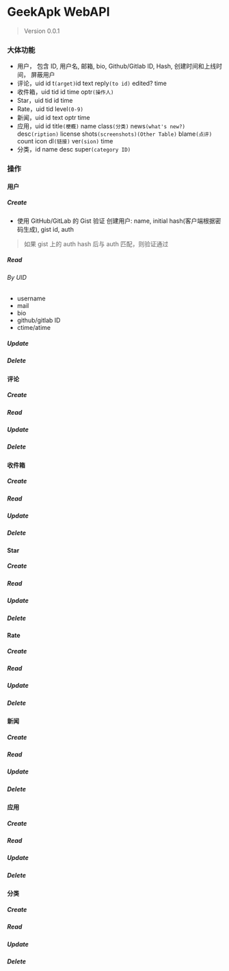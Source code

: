 # GeekApk WebAPI
> Version 0.0.1

### 大体功能
+ 用户， 包含 ID, 用户名, 邮箱, bio, Github/Gitlab ID, Hash, 创建时间和上线时间， 屏蔽用户
+ 评论，uid id t`(arget)`id text reply`(to id)` edited? time
+ 收件箱，uid tid id time optr`(操作人)`
+ Star，uid tid id time
+ Rate，uid tid level`(0-9)`
+ 新闻，uid id text optr time
+ 应用，uid id title`(梗概)` name class`(分类)` news`(what's new?)` desc`(ription)` license shots`(screenshots)(Other Table)` blame`(点评)` count icon dl`(链接)` ver`(sion)` time
+ 分类，id name desc super`(category ID)`

### 操作
#### 用户
##### Create
+ 使用 GitHub/GitLab 的 Gist 验证 创建用户: name, initial hash(客户端根据密码生成), gist id, auth
> 如果 gist 上的 auth hash 后与 auth 匹配，则验证通过

##### Read
###### By UID
+ username
+ mail
+ bio
+ github/gitlab ID
+ ctime/atime

##### Update
##### Delete

#### 评论
##### Create
##### Read
##### Update
##### Delete

#### 收件箱
##### Create
##### Read
##### Update
##### Delete

#### Star
##### Create
##### Read
##### Update
##### Delete

#### Rate
##### Create
##### Read
##### Update
##### Delete

#### 新闻
##### Create
##### Read
##### Update
##### Delete

#### 应用
##### Create
##### Read
##### Update
##### Delete

#### 分类
##### Create
##### Read
##### Update
##### Delete
